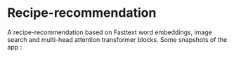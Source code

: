 # Recipe-recommendation

A recipe-recommendation based on Fasttext word embeddings, image search and multi-head attention transformer blocks.
Some snapshots of the app :
